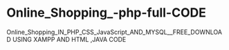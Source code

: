 # Online_Shopping_-php-full-CODE
Online_Shopping_IN_PHP_CSS_JavaScript_AND_MYSQL__FREE_DOWNLOAD  USING XAMPP AND HTML ,JAVA CODE 
